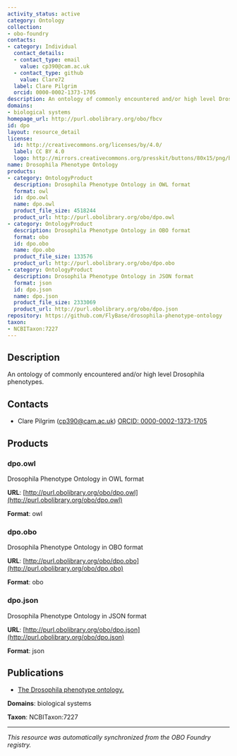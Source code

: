 ```yaml
---
activity_status: active
category: Ontology
collection:
- obo-foundry
contacts:
- category: Individual
  contact_details:
  - contact_type: email
    value: cp390@cam.ac.uk
  - contact_type: github
    value: Clare72
  label: Clare Pilgrim
  orcid: 0000-0002-1373-1705
description: An ontology of commonly encountered and/or high level Drosophila phenotypes.
domains:
- biological systems
homepage_url: http://purl.obolibrary.org/obo/fbcv
id: dpo
layout: resource_detail
license:
  id: http://creativecommons.org/licenses/by/4.0/
  label: CC BY 4.0
  logo: http://mirrors.creativecommons.org/presskit/buttons/80x15/png/by.png
name: Drosophila Phenotype Ontology
products:
- category: OntologyProduct
  description: Drosophila Phenotype Ontology in OWL format
  format: owl
  id: dpo.owl
  name: dpo.owl
  product_file_size: 4518244
  product_url: http://purl.obolibrary.org/obo/dpo.owl
- category: OntologyProduct
  description: Drosophila Phenotype Ontology in OBO format
  format: obo
  id: dpo.obo
  name: dpo.obo
  product_file_size: 133576
  product_url: http://purl.obolibrary.org/obo/dpo.obo
- category: OntologyProduct
  description: Drosophila Phenotype Ontology in JSON format
  format: json
  id: dpo.json
  name: dpo.json
  product_file_size: 2333069
  product_url: http://purl.obolibrary.org/obo/dpo.json
repository: https://github.com/FlyBase/drosophila-phenotype-ontology
taxon:
- NCBITaxon:7227
---
```

## Description

An ontology of commonly encountered and/or high level Drosophila phenotypes.

## Contacts

- Clare Pilgrim (cp390@cam.ac.uk) [ORCID: 0000-0002-1373-1705](https://orcid.org/0000-0002-1373-1705)

## Products

### dpo.owl

Drosophila Phenotype Ontology in OWL format

**URL**: [http://purl.obolibrary.org/obo/dpo.owl](http://purl.obolibrary.org/obo/dpo.owl)

**Format**: owl

### dpo.obo

Drosophila Phenotype Ontology in OBO format

**URL**: [http://purl.obolibrary.org/obo/dpo.obo](http://purl.obolibrary.org/obo/dpo.obo)

**Format**: obo

### dpo.json

Drosophila Phenotype Ontology in JSON format

**URL**: [http://purl.obolibrary.org/obo/dpo.json](http://purl.obolibrary.org/obo/dpo.json)

**Format**: json

## Publications

- [The Drosophila phenotype ontology.](https://www.ncbi.nlm.nih.gov/pubmed/24138933)

**Domains**: biological systems

**Taxon**: NCBITaxon:7227

---

*This resource was automatically synchronized from the OBO Foundry registry.*